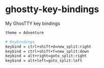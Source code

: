 # ghostty-key-bindings
My GhosTTY key bindings

```bash
theme = Adventure

# Keybindings
keybind = ctrl+shift+d=new_split:right
keybind = ctrl+shift+f=new_split:down
keybind = alt+right=goto_split:right
keybind = alt+left=goto_split:left
```
